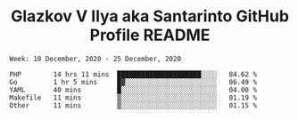 <h1 align="center">Glazkov V Ilya aka Santarinto GitHub Profile README</h1>

<!--START_SECTION:waka-->
```text
Week: 18 December, 2020 - 25 December, 2020

PHP        14 hrs 11 mins  █████████████████████░░░░   84.62 % 
Go         1 hr 5 mins     █▓░░░░░░░░░░░░░░░░░░░░░░░   06.49 % 
YAML       40 mins         █░░░░░░░░░░░░░░░░░░░░░░░░   04.00 % 
Makefile   11 mins         ▒░░░░░░░░░░░░░░░░░░░░░░░░   01.19 % 
Other      11 mins         ▒░░░░░░░░░░░░░░░░░░░░░░░░   01.15 % 
```
<!--END_SECTION:waka-->